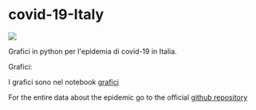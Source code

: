 # covid-19-Italy

![](https://github.com/actions/hello-world/workflows/Greet%20Everyone/badge.svg)

Grafici in python per l'epidemia di covid-19 in Italia.

Grafici:

I grafici sono nel notebook [grafici](grafici.ipynb)

For the entire data about the epidemic go to the official <a href="https://github.com/pcm-dpc/COVID-19">github repository</a>

